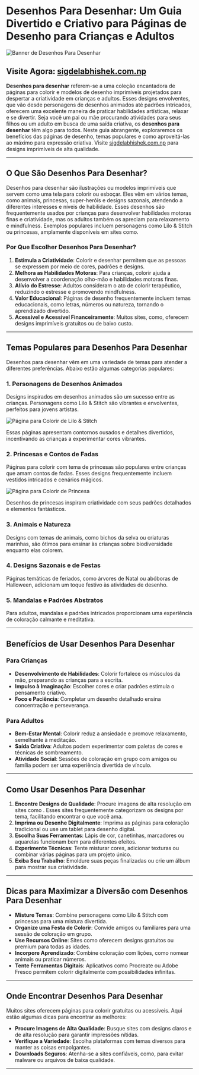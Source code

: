 # Desenhos Para Desenhar: Um Guia Divertido e Criativo para Páginas de Desenho para Crianças e Adultos

![Banner de Desenhos Para Desenhar](https://sigdelabhishek.com.np/wp-content/uploads/2025/05/lilo-stich-coloring-pages-1536x1536.webp)

**<h2>Visite Agora: [sigdelabhishek.com.np](https://sigdelabhishek.com.np)</h2>**

**Desenhos para desenhar** referem-se a uma coleção encantadora de páginas para colorir e modelos de desenho imprimíveis projetados para despertar a criatividade em crianças e adultos. Esses designs envolventes, que vão desde personagens de desenhos animados até padrões intricados, oferecem uma excelente maneira de praticar habilidades artísticas, relaxar e se divertir. Seja você um pai ou mãe procurando atividades para seus filhos ou um adulto em busca de uma saída criativa, os **desenhos para desenhar** têm algo para todos. Neste guia abrangente, exploraremos os benefícios das páginas de desenho, temas populares e como aproveitá-las ao máximo para expressão criativa. Visite [sigdelabhishek.com.np](https://sigdelabhishek.com.np) para designs imprimíveis de alta qualidade.

---

## O Que São Desenhos Para Desenhar?

Desenhos para desenhar são ilustrações ou modelos imprimíveis que servem como uma tela para colorir ou esboçar. Eles vêm em vários temas, como animais, princesas, super-heróis e designs sazonais, atendendo a diferentes interesses e níveis de habilidade. Esses desenhos são frequentemente usados por crianças para desenvolver habilidades motoras finas e criatividade, mas os adultos também os apreciam para relaxamento e mindfulness. Exemplos populares incluem personagens como Lilo & Stitch ou princesas, amplamente disponíveis em sites como.

### Por Que Escolher Desenhos Para Desenhar?

1. **Estimula a Criatividade**: Colorir e desenhar permitem que as pessoas se expressem por meio de cores, padrões e designs.
2. **Melhora as Habilidades Motoras**: Para crianças, colorir ajuda a desenvolver a coordenação olho-mão e habilidades motoras finas.
3. **Alívio do Estresse**: Adultos consideram o ato de colorir terapêutico, reduzindo o estresse e promovendo mindfulness.
4. **Valor Educacional**: Páginas de desenho frequentemente incluem temas educacionais, como letras, números ou natureza, tornando o aprendizado divertido.
5. **Acessível e Acessível Financeiramente**: Muitos sites, como, oferecem designs imprimíveis gratuitos ou de baixo custo.

---

## Temas Populares para Desenhos Para Desenhar

Desenhos para desenhar vêm em uma variedade de temas para atender a diferentes preferências. Abaixo estão algumas categorias populares:

### 1. Personagens de Desenhos Animados
Designs inspirados em desenhos animados são um sucesso entre as crianças. Personagens como Lilo & Stitch são vibrantes e envolventes, perfeitos para jovens artistas.

![Página para Colorir de Lilo & Stitch](https://sigdelabhishek.com.np/wp-content/uploads/2025/05/lilo-stich-coloring-pages-1536x1536.webp)

Essas páginas apresentam contornos ousados e detalhes divertidos, incentivando as crianças a experimentar cores vibrantes.

### 2. Princesas e Contos de Fadas
Páginas para colorir com tema de princesas são populares entre crianças que amam contos de fadas. Esses designs frequentemente incluem vestidos intricados e cenários mágicos.

![Página para Colorir de Princesa](https://sigdelabhishek.com.np/wp-content/uploads/2025/05/princess-coloring-pages.webp)

Desenhos de princesas inspiram criatividade com seus padrões detalhados e elementos fantásticos.

### 3. Animais e Natureza
Designs com temas de animais, como bichos da selva ou criaturas marinhas, são ótimos para ensinar às crianças sobre biodiversidade enquanto elas colorem.

### 4. Designs Sazonais e de Festas
Páginas temáticas de feriados, como árvores de Natal ou abóboras de Halloween, adicionam um toque festivo às atividades de desenho.

### 5. Mandalas e Padrões Abstratos
Para adultos, mandalas e padrões intricados proporcionam uma experiência de coloração calmante e meditativa.

---

## Benefícios de Usar Desenhos Para Desenhar

### Para Crianças
- **Desenvolvimento de Habilidades**: Colorir fortalece os músculos da mão, preparando as crianças para a escrita.
- **Impulso à Imaginação**: Escolher cores e criar padrões estimula o pensamento criativo.
- **Foco e Paciência**: Completar um desenho detalhado ensina concentração e perseverança.

### Para Adultos
- **Bem-Estar Mental**: Colorir reduz a ansiedade e promove relaxamento, semelhante à meditação.
- **Saída Criativa**: Adultos podem experimentar com paletas de cores e técnicas de sombreamento.
- **Atividade Social**: Sessões de coloração em grupo com amigos ou família podem ser uma experiência divertida de vínculo.

---

## Como Usar Desenhos Para Desenhar

1. **Encontre Designs de Qualidade**: Procure imagens de alta resolução em sites como . Esses sites frequentemente categorizam os designs por tema, facilitando encontrar o que você ama.
2. **Imprima ou Desenhe Digitalmente**: Imprima as páginas para coloração tradicional ou use um tablet para desenho digital.
3. **Escolha Suas Ferramentas**: Lápis de cor, canetinhas, marcadores ou aquarelas funcionam bem para diferentes efeitos.
4. **Experimente Técnicas**: Tente misturar cores, adicionar texturas ou combinar várias páginas para um projeto único.
5. **Exiba Seu Trabalho**: Emoldure suas peças finalizadas ou crie um álbum para mostrar sua criatividade.

---

## Dicas para Maximizar a Diversão com Desenhos Para Desenhar

- **Misture Temas**: Combine personagens como Lilo & Stitch com princesas para uma mistura divertida.
- **Organize uma Festa de Colorir**: Convide amigos ou familiares para uma sessão de coloração em grupo.
- **Use Recursos Online**: Sites como oferecem designs gratuitos ou premium para todas as idades.
- **Incorpore Aprendizado**: Combine coloração com lições, como nomear animais ou praticar números.
- **Tente Ferramentas Digitais**: Aplicativos como Procreate ou Adobe Fresco permitem colorir digitalmente com possibilidades infinitas.

---

## Onde Encontrar Desenhos Para Desenhar

Muitos sites oferecem páginas para colorir gratuitas ou acessíveis. Aqui estão algumas dicas para encontrar as melhores:

- **Procure Imagens de Alta Qualidade**: Busque sites com designs claros e de alta resolução para garantir impressões nítidas.
- **Verifique a Variedade**: Escolha plataformas com temas diversos para manter as coisas empolgantes.
- **Downloads Seguros**: Atenha-se a sites confiáveis, como, para evitar malware ou arquivos de baixa qualidade.

---
